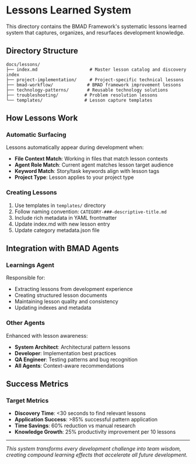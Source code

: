 # Lessons Learned System

This directory contains the BMAD Framework's systematic lessons learned system that captures, organizes, and resurfaces development knowledge.

## Directory Structure

```
docs/lessons/
├── index.md                    # Master lesson catalog and discovery index
├── project-implementation/     # Project-specific technical lessons
├── bmad-workflow/             # BMAD framework improvement lessons
├── technology-patterns/       # Reusable technology solutions
├── troubleshooting/          # Problem resolution lessons
└── templates/                # Lesson capture templates
```

## How Lessons Work

### Automatic Surfacing
Lessons automatically appear during development when:
- **File Context Match**: Working in files that match lesson contexts
- **Agent Role Match**: Current agent matches lesson target audience
- **Keyword Match**: Story/task keywords align with lesson tags
- **Project Type**: Lesson applies to your project type

### Creating Lessons
1. Use templates in `templates/` directory
2. Follow naming convention: `CATEGORY-###-descriptive-title.md`
3. Include rich metadata in YAML frontmatter
4. Update index.md with new lesson entry
5. Update category metadata.json file

## Integration with BMAD Agents

### Learnings Agent
Responsible for:
- Extracting lessons from development experience
- Creating structured lesson documents
- Maintaining lesson quality and consistency
- Updating indexes and metadata

### Other Agents
Enhanced with lesson awareness:
- **System Architect**: Architectural pattern lessons
- **Developer**: Implementation best practices
- **QA Engineer**: Testing patterns and bug recognition
- **All Agents**: Context-aware recommendations

## Success Metrics

### Target Metrics
- **Discovery Time**: <30 seconds to find relevant lessons
- **Application Success**: >85% successful pattern application
- **Time Savings**: 60% reduction vs manual research
- **Knowledge Growth**: 25% productivity improvement per 10 lessons

---

*This system transforms every development challenge into team wisdom, creating compound learning effects that accelerate all future development.*